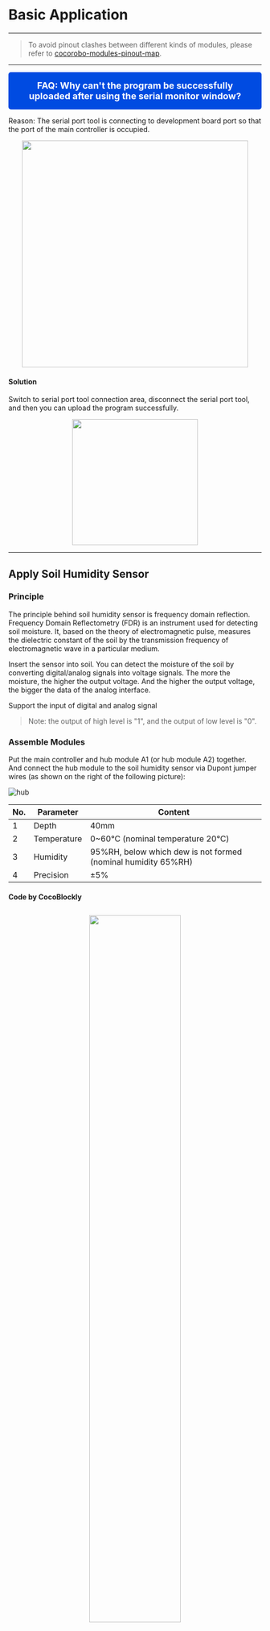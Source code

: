 # Basic Application
---

> To avoid pinout clashes between different kinds of modules, please refer to [cocorobo-modules-pinout-map](/cocomod/pinout-map).

---

<div style="padding: 16px 20px; background-color:#004be1; border-radius:5px; color:#fff; font-size:18px; text-align: center; font-weight:bold;">
	FAQ: Why can't the program be successfully uploaded after using the serial monitor window?
</div>

Reason: The serial port tool is connecting to development board port so that the port of the main controller is occupied.

<div align=center><img src="../media/portBeUsed.png" width="450"/></div>

#### Solution

Switch to serial port tool connection area, disconnect the serial port tool, and then you can upload the program successfully.

<div align=center>
<img src="../media/serialConnWhenupload_en.gif" width="250"/>
</div>

---

## Apply Soil Humidity Sensor

### Principle

The principle behind soil humidity sensor is frequency domain reflection. Frequency Domain Reflectometry (FDR) is an instrument used for detecting soil moisture. It, based on the theory of electromagnetic pulse, measures the dielectric constant of the soil by the transmission frequency of electromagnetic wave in a particular medium.

Insert the sensor into soil. You can detect the moisture of the soil by converting digital/analog signals into voltage signals. The more the moisture, the higher the output voltage. And the higher the output voltage, the bigger the data of the analog interface.

Support the input of digital and analog signal

> Note: the output of high level is "1", and the output of low level is "0".

### Assemble Modules

Put the main controller and hub module A1 (or hub module A2) together. And connect the hub module to the soil humidity sensor via Dupont jumper wires (as shown on the right of the following picture):

![hub](../media/hub_8_en.png)

| No. |   Parameter   | Content |
|-----|---------|--|
| 1 | Depth | 40mm |
| 2 | Temperature | 0~60℃ (nominal temperature 20℃) |
| 3 | Humidity | 95%RH, below which dew is not formed (nominal humidity 65%RH) |
| 4 | Precision | ±5% |

#### Code by CocoBlockly

<div style="padding: 10px 0 10px 0;text-align: center;"><img src="../media/hub_9_en.png" width="60%" /></div>

#### Effects

After the program is uploaded successfully, insert the sensor into soil (wet napkin can be an alternative if soil is not available). Then you can see the data detected by the sensor on the serial monitor window of CocoBlockly.

<div style="border:1px solid rgba(0,0,0,.1);padding: 10px 0 10px 0;text-align: center;"><img src="../media/Mar-10-2019 19-55-22_en.gif" width="40%" /></div>

<div style="padding: 10px 0 20px 0;text-align: center;"><img src="../media/hub_10.jpg" width="40%" /></div>

<p style="color:rgba(0,0,0,.3);">Note: Wet napkin is used here.</p>

<div style="padding: 10px 0 20px 0;text-align: center;"><img src="../media/hub_9_result_en.gif" width="70%" /></div>

The data on the serial monitor window becomes smaller when the sensor is wrapped in wet napkin.

---

## Apply Raindrop Sensor

### Principle
The module can be used in different weather conditions and convert the detected data into digital/analog signals. When there is no water on the sensing board, the digital output is at high level and the switch indicator is off. But When you put a water drop on the sensing board, the digital output will be at low level and the switch indicator wll be on. The more the water drops, the smaller the data on the analog signal.

Support the input of digital and analog signal


### Assemble Modules

Put the main controller and hub module A1 (or hub module A2) together. And connect the hub module to the raindrop sensor via Dupont jumper wires (as shown on the right of the following picture):

![hub](../media/hub_11_en.png)

| No. | Parameter         | Content |
|-----|---------|--|
| 1 | Area that can be sensed | 5.0cm * 4.0cm |

<div style="padding: 10px 0 10px 0;text-align: center;"><img src="../media/hub_9_en.png" width="60%" /></div>

#### Effects

After the program is uploaded successfully, put wet napkin on the sensor. Then you can see the data of the sensor on the serial monitor window of CocoBlockly.

<div style="border:1px solid rgba(0,0,0,.1);padding: 10px 0 10px 0;text-align: center;"><img src="../media/Mar-10-2019 19-55-22_en.gif" width="40%" /></div>

<p style="color:rgba(0,0,0,.3);">Note: Wet napkin is used here.</p>

<div style="padding: 10px 0 10px 0;text-align: center;"><img src="../media/hub_9_result2_en.gif" width="70%" /></div>

The data on the serial monitor window becomes smaller when the sensor is wrapped in wet napkin.

---

## Apply Real-time Clock

The module is used to record time and keeps recording time when it is disconnected with power supply.

### Assemble Modules

Put the main controller and hub module A1 (or hub module A2) together. And connect the hub module to the real-time clock via Dupont jumper wires (as shown on the right of the following picture):

![hub](../media/hub_14_time_en.png)

<table style="margin-top:20px;">
	<tr>
		<td width="8%" style="font-weight: bold;">No.</td>
		<td width="8%" style="font-weight: bold;">Parameter</td>
		<td style="font-weight: bold;">Content</td>
	</tr>
	<tr>
		<td>1.</td>
		<td>Communication</td>
		<td>The module applies 12C communication and keeps time information of year, month, date, week, hour, minute and second. It can adjust the last day of the month of less than 31 days. Besides, it can also take leap year into consideration.</td>
	</tr>
	<tr>
		<td>2.</td>
		<td>Battery</td>
		<td>The module has a rechargeable battery in it, which ensures that the clock keeps working after disconnecting with external power supply.</td>
	</tr>
</table>

### Code by CocoBlockly

1. Before using the module, you must upload the initial time setting program:

<div style="padding: 10px 0 10px 0;text-align: center;"><img src="../media/hub_32_01_en.png" width="30%" /></div>

2. After setting the initial time, you can see the time on the serial monitor window:

<div style="padding: 10px 0 10px 0;text-align: center;"><img src="../media/hub_32_en.png" width="60%" /></div>

### Effects

After the program is uploaded successfully, you can see the data of the real-time clock on the serial monitor window of CocoBlockly.

<div style="border:1px solid rgba(0,0,0,.1);padding: 10px 0 10px 0;text-align: center;"><img src="../media/Mar-10-2019 19-55-22_en.gif" width="50%" /></div>

<div style="padding: 10px 0 10px 0;text-align: center;">
<img style="margin: 0px 10px 0px 0px;" src="../media/hub_32.jpg" width="40%" />
<img src="../media/hub_32_result_en.png" width="35%" />
</div>

---

## Apply Gas Sensor

### Principle

The sensor is used to detect combustible gas in its surroundings. The conductivity of the sensor and analog signal's corresponding output voltage grow with the increasing of the combustible gas's concentrations.

Support the input of digital and analog signal

### Assemble Modules

Put the main controller and hub module A1 (or hub module A2) together. And connect the hub module to the gas sensor via Dupont jumper wires (as shown on the right of the following picture):

![hub](../media/hub_14_02_en.png)

| No. | Parameter         | Content |
|-----|---------|--|
| 1 | Sensing range | 300 to 10000ppmm (combustible gas) |
| 2 | Analog output | The data range from 0 to 1023; when it is between 20 to 62, the surroundings are relatively free from pollution. |
| 3 | Detectable gas | combustible gas and smoke |

**Instruction:** The sensor needs 20 seconds to warm up after it is electrified. Otherwise the detected data would be unstable. It is normal that the sensor generates heat but it is abnormal that the sensor is scalding.

### Code by CocoBlockly

<div style="padding: 10px 0 10px 0;text-align: center;"><img src="../media/hub_9_en.png" width="60%" /></div>

### Effects

After the program is uploaded successfully, put the sensor close to a piece of napkin soaked by alcohol. Then you can see the data of the sensor on the serial monitor window of CocoBlockly.

<div style="border:1px solid rgba(0,0,0,.1);padding: 10px 0 10px 0;text-align: center;"><img src="../media/Mar-10-2019 19-55-22_en.gif" width="40%" /></div>

<div style="padding: 10px 0 10px 0;text-align: center;">
<img style="padding: 0px 10px 0px 0;" src="../media/hub_15.jpg" width="50%" />
<img src="../media/hub_15_result_en.png" width="40%" />
</div>

When the alcohol-soaked napkin gets close to the sensor, the data on the serial monitor window becomes bigger.

<!-- ---

## 使用激光頭模組

### Assemble Modules

![hub](../media/hub_16.png)

### Code by CocoBlockly

![hub](../media/hub_17.png)

### Effects

![hub](../media/hub_18.jpg)
-->
---


## Apply Human IR Sensor

### Principle

Human IR sensor, also called PIR motion sensor, is an electrical device used for detecting an object's motion. When someone enters the sensing range, high level will be output. When the person leaves the sensing range, high level will be automatically turned off with delay. Otherwise, low level will be output.

Support the input of digital signal

### Assemble Modules

![hub](../media/hub_19_en.png)

| No. | Parameter | Content |
|----|---------|--|
| 1 | Detectable distance | from 3 to 7 meters (adjustable) |
| 2 | Detectable angle | less than 120° |
| 3 | Delay time | 5~200 seconds, 5 seconds by default (adjustable) |
| 4 | Blocking time | 2.5 seconds |

**Instruction:**
1. The module needs about 1 minute to initialize itself, during which time it output data for 0 to 3 times. After initialization, the module would be in standby mode.
2. While the sensor is working, you must try to prevent interference such as light from shining directly on the lens of the sensor and keep wind from the surroundings.
3. You can open the lens to check the signal types of the pinouts.
4. There are two rotary knobs in the sensors: sensitivity adjustment rotary knob and delay adjustment rotary knob:
 - Sensitivity adjustment rotary knob: Turn the potentiometer clockwise the sensing distance will be increased (by a maximum of about 7 meters). Turn the potentiometer anticlockwise the sensing distance will be decreased (by a minimum of about 3 meters).
 - Delay adjustment rotary knob: Turn the potentiometer clockwise the sensing time will be increased (by a maximum of about 200 seconds). Turn the potentiometer anticlockwise the sensing time will be decreased (by a minimum of about 5 seconds).
 <div style="padding: 10px 0 10px 0;text-align: center;"><img src="../media/hub_19_2_en.png" width="60%" /></div>
5. If you put the jumper cap at the position shown in the picture below, the sensor can be triggered repeatedly, namely detect human presence constantly. But if you put the cap above the other two pins, the sensor cannot be triggered repeatedly.
 <div style="padding: 10px 0 10px 0;text-align: center;"><img src="../media/hub_19_3.png" width="60%" /></div>
6. The sensor is designed with a time delay. If a detected person leaves the sensing range, the sensor will keep the state for at least 5 seconds. And the sensor will decide that there is a person only when the person keeps moving in the sensing range. If the person keeps still for 5 or over 5 seconds, the sensor will decide that there is no person in the sensing range.

### Code by CocoBlockly

<div style="padding: 10px 0 10px 0;text-align: center;"><img src="../media/hub_20_en.png" width="60%" /></div>

### Effects

"0" indicates that nobody has been detected; "1" indicates someone is detected.

<div style="padding: 10px 0 10px 0;text-align: center;"><img src="../media/hub_21.jpg" width="55%" style="margin:0 10px 0 0;"/><img src="../media/hub_21_2_en.png" width="35%" /></div>



---

## Apply Ultrasonic Ranging Sensor


### Principle

Ultrasonic ranging sensor converts ultrasonic signals into other energy signals (usually electric signal). Ultrasonic wave is a kind of mechanical wave with a frequency of more than 20kHZ. It has many characteristics such as high frequency, short wavelength, little diffraction, especially good directivity and the ability to serve as a ray shining in a particular direction. Ultrasonic wave has a great penetrating power for liquid and solid, especially for the solid opaque in the sun. It reflects significantly when meeting impurities and or interfaces, thus forming reflection echo. And doppler effect will be produced when ultrasonic wave meets moving objects.

The sensor uses ultrasound to measure distance. It is usually used by robots to avoid obstacles or used in some projects to measure distance.

Support the input of digital and analog signal

### Assemble Modules

Put the main controller and hub module A1 (or hub module A2) together. And connect the hub module to the ultrasonic ranging sensor via Dupont jumper wires (as shown on the right of the following picture):

![hub](../media/hub_22_en.png)

| No. | Parameter | Content |
|-----|---------|--|
| 1 | Detection distance | within 50cm |
| 2 | Sensing angle | no more than 15° |
| 3 | Area of the detected object | smaller than 50c㎡ (and the flatter, the better) |

### Code by CocoBlockly

> The ultrasonic block should be dragged from the "Sensors" of the toolbar.

<div style="padding: 10px 0 10px 0;text-align: center;"><img src="../media/hub_23_en.png" width="60%" /></div>

### Effects

After the program is uploaded successfully, put the sensor close to obstacles. Then you can see the data of the sensor on the serial monitor window of CocoBlockly.

<div style="border:1px solid rgba(0,0,0,.1);padding: 10px 0 10px 0;text-align: center;"><img src="../media/Mar-10-2019 19-55-22_en.gif" width="40%" /></div>

<div style="padding: 10px 0 10px 0;text-align: center;">
<img style="margin: 0px 10px 0px 0px;" src="../media/hub_24.jpg" width="40%" />
<img src="../media/hub_23_result_en.png" width="35%" />
</div>

The distance between the sensor and the obstacle will be shown in number on the serial monitor window.

---

## Apply Flame Sensor

### Principle

Flame consists of combustion products, intermediates, high-temperature gases, hydrocarbons and high-temperature particles (mainly inorganic matter). There is gas radiation with discrete spectrum and solid radiation with continuous spectrum in the thermal radiation of flame. Flames of different combustibles are different in radiation and wavelength. But in general, radiation is very strong in the flame corresponding near infrared wavelength domain and ultraviolet light domain. Based on this feature, flame sensor is created.

The sensor can detect light with a wavelength of from 760nm to 1100nm. You must keep the lighter flame at least 80cm away from the sensor. The bigger the flame, the longer the distance.

Support the input of digital and analog signal.

### Assemble Modules

Put the main controller and hub module A1 (or hub module A2) together. And connect the hub module to the flame sensor via Dupont jumper wires (as shown on the right of the following picture):

![hub](../media/hub_25_en.png)

**Instruction**
1. Flame sensor is most sensitive to flame, but it still has reaction to common light. The sensor is usually used as flame alarm.
2. Proper distance between the sensor and the flame should be kept to ensure the sensor is not damaged by high temperature. The bigger the flame, the longer the distance.

### Code by CocoBlockly

<div style="padding: 10px 0 10px 0;text-align: center;"><img src="../media/hub_9_en.png" width="60%" /></div>

### Effects

After the program is uploaded successfully, put the sensor close to a flame (be careful). Then you can see the data of the sensor on the serial monitor window of CocoBlockly.

<div style="border:1px solid rgba(0,0,0,.1);padding: 10px 0 10px 0;text-align: center;"><img src="../media/Mar-10-2019 19-55-22_en.gif" width="40%" /></div>

<div style="margin: 10px 0 10px 0;text-align: center;"><img src="../media/hub_fire_result_en.png" width="40%" /></div>

When the flame of lighter comes close to the sensor, the number on the serial monitor window becomes smaller.

---

## Apply Vibration Sensor

### Principle

Vibration sensor is used for receiving mechanical parameters and converting them into proportional electricity. It does not convert the original mechanical parameters into electricity; instead, it uses them as the input of the sensor and the receiving part transforms them into the mechanical parameters suitable for converting. In the end, the converting part converts the transformed parameters into electricity. Therefore, the performance of the sensor is determined by both the receiving part and the converting part.

Vibration sensor is activated by vibration. When there is no vibration, the vibration switch is on; the output terminal exhibits a low level; and the green indicator light is on.

Support the input of digital signal

### Assemble Modules

Put the main controller and hub module A1 (or hub module A2) together. And connect the hub module to the vibration sensor via Dupont jumper wires (as shown on the right of the following picture):

![hub](../media/hub_26_en.png)

**Instruction:**
1. When there is no vibration, the vibration switch is on; the output terminal exhibits a low level; and the green indicator light is on.
2. When there is vibration, the vibration switch is off; the output terminal exhibits a high level; and the green indicator light is off.

### Code by CocoBlockly

<div style="padding: 10px 0 10px 0;text-align: center;"><img src="../media/hub_20_en.png" width="60%" /></div>

### Effects

After the program is uploaded successfully, vibrate the sensor constantly. Then you can see the data of the sensor on the serial monitor window of CocoBlockly.

<div style="border:1px solid rgba(0,0,0,.1);padding: 10px 0 10px 0;text-align: center;"><img src="../media/Mar-10-2019 19-55-22_en.gif" width="40%" /></div>

<div style="padding: 10px 0 10px 0;text-align: center;">
<img style="padding: 0px 10px 0px 0;" src="../media/hub_27.jpg" width="43%" />
<img src="../media/hub_27_result_en.png" width="45%" />
</div>

When there is vibration, the data on the serial monitor window changes from "0" to "1".

---

## Apply IR Proximity Sensor

There is an infrared signal emitting diode and an infrared signal receiving diode in the IR proximity sensor. The emitting one emits infrared signals with a particular frequency and the receiving one receives such signals. When the sensor meets an obstacle (reflector), the emitted infrared signal is reflected and the receiving diode receives the signal. Then the comparator circuit processes the signal, after which the output green indicator light is on and the digital port keeps outputting low level.

Support the input of digital signal

### Assemble Modules

Put the main controller and hub module A1 (or hub module A2) together. And connect the hub module to the IR proximity sensor via Dupont jumper wires (as shown on the right of the following picture):

![hub](../media/hub_28_02_en.png)

| No. | Parameter | Content |
|-----|---------|--|
| 1 | Detection distance | 2cm ~ 30cm |
| 2 | Sensing angle | 35° |

**Instruction:** The reflectivity and shape of the obstacle is essential for the detection. The detectable distance of an obstacle with a black surface is shorter than that of an obstacle with a white surface. And the detectable distance of an obstacle with a small area is shorter than that of an obstacle with a relatively big area.

### Code by CocoBlockly


<div style="padding: 10px 0 10px 0;text-align: center;"><img src="../media/hub_20_en.png" width="60%" /></div>

### Effects

After the program is uploaded successfully, use your hand to cover the two diodes on the sensor. Then you can see the data of the sensor on the serial monitor window of CocoBlockly.

<div style="border:1px solid rgba(0,0,0,.1);padding: 10px 0 10px 0;text-align: center;"><img src="../media/Mar-10-2019 19-55-22_en.gif" width="40%" /></div>

<div style="padding: 10px 0 10px 0;text-align: center;">
<img style="padding: 0px 10px 0px 0;" src="../media/hub_29.jpg" width="40%" />
<img src="../media/hub_29_result_en.png" width="40%" />
</div>

When there is an obstacle in the sensing direction, the data on the serial monitor window changes from "1" to "0".

---

## Apply Tilt Sensor

The tilt sensor is used for sensing the angle change of an object. Put the module flat on the table, tilt the module in a particular direction, and the switch indicator light will be on. Then tilt the module in the opposite direction to the original state, the light will be off.

Support the input of digital signal

### Assemble Modules

Put the main controller and hub module A1 (or hub module A2) together. And connect the hub module to the tilt sensor via Dupont jumper wires (as shown on the right of the following picture):

![hub](../media/hub_30_02_en.png)

**Instruction:** The tilt sensor is used for sensing the angle change of an object. Put the module flat on the table, tilt the module in a particular direction, and the switch indicator light will be on. Then tilt the module in the opposite direction to the original state, the light will be off.

### Code by CocoBlockly

<div style="padding: 10px 0 10px 0;text-align: center;"><img src="../media/hub_20.png" width="60%" /></div>

### Effects

After the program is uploaded successfully, tilt the sensor. Then you can see the data change of the sensor on the serial monitor window of CocoBlockly.

<div style="border:1px solid rgba(0,0,0,.1);padding: 10px 0 10px 0;text-align: center;">
<img style="margin: 0px 10px 0px 0;" src="../media/Mar-10-2019 19-55-22_en.gif" width="40%" />
</div>

<div style="padding: 10px 0 10px 0;text-align: center;">
<img style="margin: 0px 10px 0px 0;" src="../media/hub_20_1.jpg" width="50%" />
<img src="../media/hub_20_1_result_en.png" width="40%" /></div>

When the sensor is tilted, the data on the serial monitor window changes from "1" to "0".

---

## Apply Light-sensitive Sensor

Photoresistance is used in the sensing part of the sensor. Photoresistance, working on the principle of internal photoelectric effect, is a special electrical resistor made of semiconductor materials such as cadmium sulfide and cadmium selenide. With the light getting more intense, the photoresistance value decreases rapidly. Current carriers generated by light play a role in conducting electricity. External electric field causes electrons to do drift motion. So electrons go to the positive electrode and the electron hole goes to the negative electrode. Consequently the photoresistance value of photoresistance decreases rapidly. But when there is no light, the photoresistance value is very big and dark resistance is very high.

The sensor is most sensitive to the light of the surroundings. It is usually used to detect the light intensity of the surroundings, to activate the singlechip or relay module, and so on.

Support the input of digital and analog signal

### Assemble Modules

Put the main controller and hub module A1 (or hub module A2) together. And connect the hub module to the light-sensitive sensor via Dupont jumper wires (as shown on the right of the following picture):

<div style="padding: 10px 0 10px 0;text-align: center;"><img src="../media/hub_31_02_en.png" width="100%" /></div>

### Code by CocoBlockly

<div style="padding: 10px 0 10px 0;text-align: center;"><img src="../media/hub_9_en.png" width="60%" /></div>

### Effects

After the program is uploaded successfully, cover the sensor with your hand. Then you can see the data change of the sensor on the serial monitor window of CocoBlockly.

<div style="border:1px solid rgba(0,0,0,.1);padding: 10px 0 10px 0;text-align: center;"><img src="../media/Mar-10-2019 19-55-22_en.gif" width="40%" /></div>

<div style="padding: 10px 0 10px 0;text-align: center;">
<img style="margin: 0px 10px 0px 0;" src="../media/hub_31_02_1.jpg" width="50%" />
<img src="../media/hub_31_02_result_en.png" width="40%" /></div>

When you use your hand to cover the sensor, the data on the serial monitor window becomes bigger.


---
Updated in August 2019
